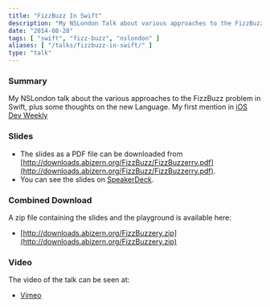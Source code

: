 ```yaml
---
title: "FizzBuzz In Swift"
description: "My NSLondon Talk about various approaches to the FizzBuzz problem in Swift."
date: "2014-08-28"
tags: [ "swift", "fizz-buzz", "nslondon" ]
aliases: [ "/talks/fizzbuzz-in-swift/" ]
type: "talk"
---
```


### Summary

My NSLondon talk about the various approaches to the FizzBuzz problem in Swift,
plus some thoughts on the new Language. My first mention in [iOS Dev Weekly](https://iosdevweekly.com/issues/167)

### Slides

- The slides as a PDF file can be downloaded from
[http://downloads.abizern.org/FizzBuzz/FizzBuzzerry.pdf](http://downloads.abizern.org/FizzBuzz/FizzBuzzerry.pdf).
- You can see the slides on [SpeakerDeck](https://speakerdeck.com/abizern/fizzbuzz-in-swift-a-talk-with-3-codas).


### Combined Download

A zip file containing the slides and the playground is available here:

- [http://downloads.abizern.org/FizzBuzzery.zip](http://downloads.abizern.org/FizzBuzzery.zip)


### Video

The video of the talk can be seen at:

- [Vimeo](http://vimeo.com/105440181)
